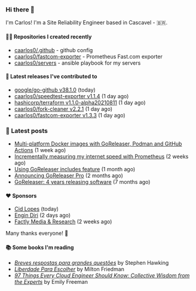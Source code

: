 ### Hi there 👋

I'm Carlos! I'm a Site Reliability Engineer based in Cascavel - 🇧🇷.

#### 👨‍💻 Repositories I created recently
- [caarlos0/.github](https://github.com/caarlos0/.github) - github config
- [caarlos0/fastcom-exporter](https://github.com/caarlos0/fastcom-exporter) - Prometheus Fast.com exporter
- [caarlos0/servers](https://github.com/caarlos0/servers) - ansible playbook for my servers

#### 🚀 Latest releases I've contributed to


- [google/go-github v38.1.0](https://github.com/google/go-github/releases/tag/v38.1.0) (today)
- [caarlos0/speedtest-exporter v1.1.4](https://github.com/caarlos0/speedtest-exporter/releases/tag/v1.1.4) (1 day ago)
- [hashicorp/terraform v1.1.0-alpha20210811](https://github.com/hashicorp/terraform/releases/tag/v1.1.0-alpha20210811) (1 day ago)
- [caarlos0/fork-cleaner v2.2.1](https://github.com/caarlos0/fork-cleaner/releases/tag/v2.2.1) (1 day ago)
- [caarlos0/fastcom-exporter v1.3.3](https://github.com/caarlos0/fastcom-exporter/releases/tag/v1.3.3) (1 day ago)

### 📄 Latest posts
- [Multi-platform Docker images with GoReleaser, Podman and GitHub Actions](https://carlosbecker.com/posts/goreleaser-actions-podman/) (1 week ago)
- [Incrementally measuring my internet speed with Prometheus](https://carlosbecker.com/posts/speedtest-prometheus/) (2 weeks ago)
- [Using GoReleaser includes feature](https://carlosbecker.com/posts/goreleaser-includes/) (1 month ago)
- [Announcing GoReleaser Pro](https://carlosbecker.com/posts/goreleaser-pro/) (2 months ago)
- [GoReleaser: 4 years releasing software](https://carlosbecker.com/posts/goreleaser-4-years/) (7 months ago)

#### ❤️ Sponsors
- [Cid Lopes](https://github.com/supercid) (today)
- [Engin Diri](https://github.com/dirien) (2 days ago)
- [Factly Media &amp; Research](https://github.com/factly) (2 weeks ago)

Many thanks everyone! 🙏

#### 📚 Some books I'm reading
- _[Breves respostas para grandes questões](https://www.goodreads.com/book/show/42396389-breves-respostas-para-grandes-quest-es)_ by Stephen Hawking
- _[Liberdade Para Escolher](https://www.goodreads.com/book/show/17238591-liberdade-para-escolher)_ by Milton Friedman
- _[97 Things Every Cloud Engineer Should Know: Collective Wisdom from the Experts](https://www.goodreads.com/book/show/53483754-97-things-every-cloud-engineer-should-know)_ by Emily Freeman

